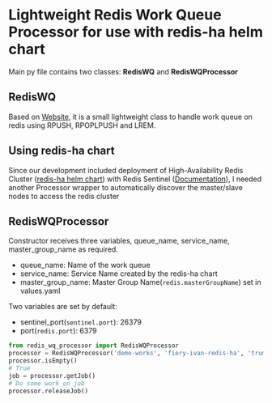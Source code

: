 # Lightweight Redis Work Queue Processor for use with redis-ha helm chart

Main py file contains two classes: **RedisWQ** and **RedisWQProcessor**

## RedisWQ

Based on [Website](http://peter-hoffmann.com/2012/python-simple-queue-redis-queue.html), it is a small lightweight class to handle work queue on redis using RPUSH, RPOPLPUSH and LREM.

## Using redis-ha chart

Since our development included deployment of High-Availability Redis Cluster ([redis-ha helm chart](https://github.com/helm/charts/tree/master/stable/redis-ha)) with Redis Sentinel ([Documentation](https://redis.io/topics/sentinel)), I needed another Processor wrapper to automatically discover the master/slave nodes to access the redis cluster

## RedisWQProcessor

Constructor receives three variables, queue_name, service_name, master_group_name as required.

- queue_name: Name of the work queue
- service_name: Service Name created by the redis-ha chart
- master_group_name: Master Group Name(`redis.masterGroupName`) set in values.yaml

Two variables are set by default:

- sentinel_port(`sentinel.port`): 26379
- port(`redis.port`): 6379

```python
from redis_wq_processor import RedisWQProcessor
processor = RedisWQProcessor('demo-works', 'fiery-ivan-redis-ha', 'trump')
processor.isEmpty()
# True
job = processor.getJob()
# Do some work on job
processor.releaseJob()
```
